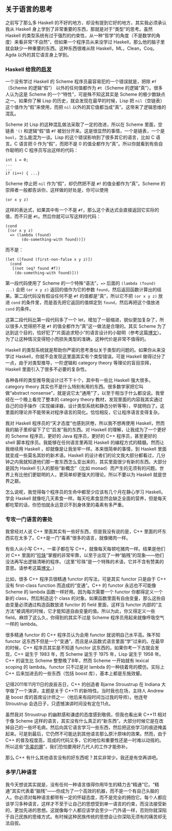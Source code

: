 <div class="inner">
<h2>关于语言的思考</h2>
<p>之前写了那么多 Haskell 的不好的地方，却没有提到它好的地方，其实我必须承认我从 Haskell 身上学到了非常重要的东西，那就是对于“类型”的思考。虽然 Haskell 的类型系统有过于强烈的约束性，从一种“哲学”的角度（不是数学的角度）来看非常“不自然”，但如果一个程序员从来没学过 Haskell，那么他的脑子里就会缺少一种重要的东西。这种东西很难从除 Haskell，ML，Clean，Coq，Agda 以外的其它语言身上学到。</p>
<h3 id="haskell-给我的启发">Haskell 给我的<a href="http://www.yinwang.org/blog-cn/2013/04/12/inspiration">启发</a></h3>
<p>一个没有学过 Haskell 的 Scheme 程序员最容易犯的一个错误就是，把除 <code class="language-plaintext highlighter-rouge">#f</code>（Scheme 的逻辑“假”） 以外的任何值都作为 <code class="language-plaintext highlighter-rouge">#t</code>（Scheme 的逻辑“真”）。很多人认为这是 Scheme 的一个“特性”，可是殊不知这其实是 Scheme 的极少数缺点之一。如果你了解 Lisp 的历史，就会发现在最早的时候，Lisp 把 <code class="language-plaintext highlighter-rouge">nil</code>（空链表）这个值作为“假”来使用，而把 <code class="language-plaintext highlighter-rouge">nil</code> 以外的其它值都当成“真”。这带来了逻辑思维的混乱。</p>
<p>Scheme 对 Lisp 的这种混乱做法采取了一定的改进，所以在 Scheme 里面，空链表 <code class="language-plaintext highlighter-rouge">'()</code> 和逻辑“假”值 <code class="language-plaintext highlighter-rouge">#f</code> 被划分开来。这是很显然的事情，一个是链表，一个是 <code class="language-plaintext highlighter-rouge">bool</code>，怎么能混为一谈。Lisp 的这个错误影响到了很多其它的语言，比如 C 语言。C 语言把 0 作为“假”，而把不是 0 的值全都作为“真”。所以你就看到有些自作聪明的 C 程序员写出这样的代码：</p>
<div class="language-plaintext highlighter-rouge"><div class="highlight"><pre class="highlight"><code>int i = 0;
...
...
if (i++) { ...}
</code></pre></div></div>
<p>Scheme 停止把 <code class="language-plaintext highlighter-rouge">nil</code> 作为“假”，却仍然把不是 <code class="language-plaintext highlighter-rouge">#f</code> 的值全都作为“真”。Scheme 的崇拜者一般都告诉你，这样做的好处是，你可以使用</p>
<div class="language-plaintext highlighter-rouge"><div class="highlight"><pre class="highlight"><code>(or x y z)
</code></pre></div></div>
<p>这样的表达式，如果其中有一个不是 <code class="language-plaintext highlighter-rouge">#f</code>，那么这个表达式会直接返回它实际的值，而不只是 <code class="language-plaintext highlighter-rouge">#t</code>。然后你就可以写这样的代码：</p>
<div class="language-plaintext highlighter-rouge"><div class="highlight"><pre class="highlight"><code>(cond
 [(or x y z)
  =&gt; (lambda (found)
       (do-something-with found))])
</code></pre></div></div>
<p>而不是：</p>
<div class="language-plaintext highlighter-rouge"><div class="highlight"><pre class="highlight"><code>(let ([found (first-non-false x y z)])
  (cond
   [(not (eq? found #f))
    (do-something-with found)]))
</code></pre></div></div>
<p>第一段代码使用了 Scheme 的一个特殊“语法”，<code class="language-plaintext highlighter-rouge">=&gt;</code> 后面的 <code class="language-plaintext highlighter-rouge">(lambda (found) ...)</code> 会把 <code class="language-plaintext highlighter-rouge">(or x y z)</code> 返回的值作为它的参数 <code class="language-plaintext highlighter-rouge">found</code>，然后返回函数计算出的结果。第二段代码没有假设任何不是 <code class="language-plaintext highlighter-rouge">#f</code> 的值都是“真”，所以它不把 <code class="language-plaintext highlighter-rouge">(or x y z)</code> 放进 <code class="language-plaintext highlighter-rouge">cond</code> 的条件里，而是首先把它返回的值绑定到 <code class="language-plaintext highlighter-rouge">found</code>，然后再把这个值放进 <code class="language-plaintext highlighter-rouge">cond</code> 的条件。</p>
<p>这第二段代码比第一段代码多了一个 let，增加了一层缩进，貌似更加复杂了，所以很多人觉得把不是 <code class="language-plaintext highlighter-rouge">#f</code> 的值全都作为“真”这一做法是合理的。其实 Scheme 为了达到这个目的，恰好犯了“片面追求短小”的语言设计的小聪明（参考这篇<a href="http://www.yinwang.org/blog-cn/2013/03/15/language-design-mistake1">博文</a>）。为了让这种情况变得短小而损失类型的准确，这种代价是非常不值得的。</p>
<p>Haskell 的类型系统就是帮助你严密的思考类似关于类型的问题的。如果你从来没学过 Haskell，你就不会发现这里面其实有个类型错误。可是 Haskell 做得过分了一点，由于对类型推导，一阶逻辑和 category theory 等理论的盲目崇拜，Haskell 里面引入了很多不必要的复杂性。</p>
<p>各种各样的类型推导我设计过不下十个，其中有一些比 Haskell 强大很多。category theory 其实也不是什么特别有用的东西。很多数学家把它叫做“abstract nonsense”，就是说它太“通用”了，以至于相当于什么都没说。我曾经在一个晚上看完了整本的 category theory 教材，发现里面的内容我其实通过自己的动手操作（实现编译器，设计类型系统和静态分析等等），早就明白了。这里面的理论并不能带来对程序语言的简化。恰恰相反，它让程序语言变得复杂。</p>
<p>我对 Haskell 程序员的“天才态度”也感到厌倦，所以我不想再使用 Haskell，然而我的脑子里却留下了它“启发”我的东西。对 Haskell 的理解，让我成为了一个更好的 Scheme 程序员，更好的 Java 程序员，更好的 C++ 程序员，甚至更好的 shell 脚本程序员。我能够在任何语言里再现 Haskell 的编程方式的精髓。然而让我继续用 Haskell ，却就像是让我坐牢一样。本来很简单的事情，到 Haskell 里面就变成一些莫名其妙的新术语。Haskell 的设计者们的论文我大部分都看过，几分钟之内我就知道他们那一套东西怎么变出来的，其实里面很少有新的东西。大部分是因为 Haskell 引入的那些“新概念”（比如 monad）而产生的无须有的问题。世界上有比他们更聪明的人，更简单却更强大的理论。所以不要以为 Haskell 就是世界之巅。</p>
<p>怎么说呢，我觉得每个程序员的生命中都至少应该有几个月在静心学习 Haskell。学会 Haskell 就像吃几天素食一样。每天吃素食显然会缺乏全面的营养，但是每天都吃荤的话，你恐怕就永远意识不到身体里的毒素有多严重。</p>
<h3 id="专攻一门语言的害处">专攻一门语言的害处</h3>
<p>我曾经对人说 C++ 里面其实有一些好东西，但是我没有说的是，C++ 里面的坏东西实在太多了。C++是一门“毒素”很多的语言，就像猪肉一样。</p>
<p>有些人从小写 C++，一辈子都在写 C++，就像每天每顿吃猪肉一样。结果是他们对 C++ 里面的“<a href="http://www.yinwang.org/blog-cn/2013/04/14/terminology">珍珠</a>”掌握的非常牢靠，以至于出现了一种“脑残”的现象——他们没法再写出逻辑清晰的程序。（这里“珍珠”是一个特殊的术语，它并不含有赞美的意思。请参考这篇<a href="http://www.yinwang.org/blog-cn/2013/04/14/terminology">博文</a>。）</p>
<p>比如，很多 C++ 程序员很精通 functor 的写法，可是其实 functor 只是由于 C++ 没有 first-class function 而造成的“变通”。C++ 的 functor 永远也不可能像 Scheme 的 lambda 函数一样好用。因为每次需要一个 functor 你都得定义一个新的 class，然后制造这个 class 的对象。如果函数里面有自由变量，那么这些自由变量必须通过构造函数放进 functor 的 field 里面，这样当 functor 内部的“主方法”被调用的时候，它才能知道自由变量的值。所以为此，你又得定义一些 field。麻烦了这么久，你得到的其实不过是 Scheme 程序员用起来就像呼吸空气一样的 lambda。</p>
<p>很多精通 functor 的 C++ 程序员认为会用 functor 就说明自己水平高。殊不知 functor 这东西不但是一个“变通”，而且是从函数式语言里面“学”过来的。在最早的时候，C++ 程序员其实是不知道 functor 这东西的。如果你考一下古就会发现，C++ 诞生于 1983 年，而 Scheme 诞生于 1975 年，Lisp 诞生于 1958 年。C++ 的诞生比 Scheme 整整晚了8年，然而 Scheme 一开始就有 lexical scoping 的 lambda。functor 只不过是对 lambda 的一种绕着弯的模仿。实际上 C++ 后来加进去的一些东西（包括 boost 库），基本上都是东施效颦。</p>
<p>记得2011年11月11日的良辰吉日，C++ 的创造者 Bjarne Stroustrup 在 Indiana 大学做了一个演讲，主题是关于 C++11 的新特性。当时我也在场，主持人 Andrew 是 boost 库的首席设计师之一（他后来有段时间当过我的导师）。他连夸 Stroustrup 会选日子，只遗憾演讲时间没有定在11点。</p>
<p>虽然我对 Stroustrup 的幽默感和谦虚的态度感到敬佩，但我也看出来 C++11 相对于像 Scheme 这样的语言，其实没有什么真正的“新东西”。大部分时候它是在改掉自己的一些坏毛病，然后向其它语言学习一些东西，然后把这些学习的痕迹掩盖起来。可是到最后，它仍然不可能达到其他语言那么原汁原味的效果。然而，由于 C++ 的普及程度高，现成的代码又多，它的地位和重要性还是一时难以动摇的。所以这些“<a href="http://www.yinwang.org/blog-cn/2013/04/14/terminology">先辈的罪</a>”，我们恐怕要用好几代人的工作才能弥补。</p>
<p>那么 C++ 有什么其他语言没有的好东西呢？其实非常少。我还是有空再讲吧。</p>
<h3 id="多学几种语言">多学几种语言</h3>
<p>我今天想说其实就是，没有任何一种语言值得你用毕生的精力去“精通”它。“精通”其实代表着“脑残”——你成为了一个高效的机器，而不是一个有自己头脑的人。你必须对每种语言都带有一定的怀疑态度，而不是完全的拥抱它。每个人都应该学习多种语言，这样才不至于让自己的思想受到单一语言的约束，而没法接受新的，更加先进的思想。这就像每个人都应该学会至少一门外语一样，否则你就深陷于自己民族的思维方式。有时候这种民族传统的思想会让你深陷无须有的痛苦却无法自拔。</p>
</div>
<!--
<div class="ad-banner" style="margin-top: 5px">
<script async src="//pagead2.googlesyndication.com/pagead/js/adsbygoogle.js"></script>
<ins class="adsbygoogle"
                    style="display:inline-block;width:100%;height:90px"
                    data-ad-client="ca-pub-1331524016319584"
                    data-ad-slot="6657867155"></ins>
<script>(adsbygoogle = window.adsbygoogle || []).push({});</script>
</div>
<script data-ad-client="ca-pub-1331524016319584" async
            src="https://pagead2.googlesyndication.com/pagead/js/adsbygoogle.js">
</script>
        -->
    